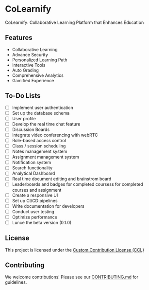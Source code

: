 # CoLearnify
CoLearnify:  Collaborative Learning Platform that Enhances Education

## Features

- Collaborative Learning
- Advance Security
- Personalized Learning Path
- Interactive Tools
- Auto Grading
- Comprehensive Analytics
- Gamified Experience

## To-Do Lists

- [ ] Implement user authentication
- [ ] Set up the database schema
- [ ] User profile
- [ ] Develop the real time chat feature
- [ ] Discussion Boards
- [ ] Integrate video conferencing with webRTC
- [ ] Role-based access control
- [ ] Class / session scheduling
- [ ] Notes management system
- [ ] Assignment management system
- [ ] Notification system
- [ ] Search functionality
- [ ] Analytical Dashboard
- [ ] Real time document editing and brainstrom board
- [ ] Leaderboards and badges for completed coursess for completed courses and assignment
- [ ] Create a responsive UI
- [ ] Set up CI/CD pipelines
- [ ] Write documentation for developers
- [ ] Conduct user testing
- [ ] Optimize performance
- [ ] Lunce the beta version (0.1.0)

## License
This project is licensed under the [Custom Contribution License (CCL)](LICENSE)

## Contributing
We welcome contributions! Please see our [CONTRIBUTING.md](CONTRIBUTING.md) for guidelines.
